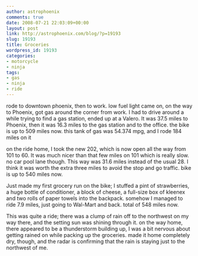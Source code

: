 ```yaml
---
author: astrophoenix
comments: true
date: 2008-07-21 22:03:09+00:00
layout: post
link: http://astrophoenix.com/blog/?p=19193
slug: 19193
title: Groceries
wordpress_id: 19193
categories:
- motorcycle
- ninja
tags:
- gas
- ninja
- ride
---
```


rode to downtown phoenix, then to work. low fuel light came on, on the way to Phoenix, got gas around the corner from work. I had to drive around a while trying to find a gas station, ended up at a Valero. It was 37.5 miles to Phoenix, then it was 16.3 miles to the gas station and to the office. the bike is up to 509 miles now. this tank of gas was 54.374 mpg, and I rode 184 miles on it

on the ride home, I took the new 202, which is now open all the way from 101 to 60. It was much nicer than that few miles on 101 which is really slow. no car pool lane though. This way was 31.6 miles instead of the usual 28. I think it was worth the extra three miles to avoid the stop and go traffic. bike is up to 540 miles now.

Just made my first grocery run on the bike; I stuffed a pint of strawberries, a huge bottle of conditioner, a block of cheese, a full-size box of kleenex and two rolls of paper towels into the backpack. somehow I managed to ride 7.9 miles, just going to Wal-Mart and back. total of 548 miles now.

This was quite a ride; there was a clump of rain off to the northwest on my way there, and the setting sun was shining through it. on the way home, there appeared to be a thunderstorm building up, I was a bit nervous about getting rained on while packing up the groceries. made it home completely dry, though, and the radar is confirming that the rain is staying just to the northwest of me.
